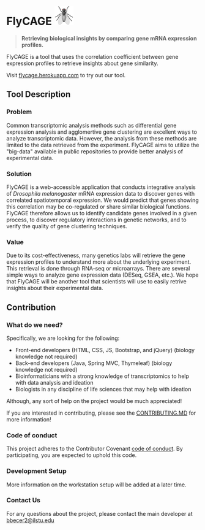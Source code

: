 # FlyCAGE <img src="./fly_cropped.png" alt="logo" width="50px" height="50px">

> __Retrieving biological insights by comparing gene mRNA expression profiles.__

FlyCAGE is a tool that uses the correlation coefficient between gene expression profiles to retrieve insights about gene similarity. 

Visit [flycage.herokuapp.com](flycage.herokuapp.com) to try out our tool.

## Tool Description
### Problem
Common transcriptomic analysis methods such as differential gene expression analysis and agglomertive gene clustering are excellent ways to analyze transcriptomic data. However, the analysis from these methods are limited to the data retrieved from the experiment. FlyCAGE aims to utilize the "big-data" available in public repositories to provide better analysis of experimental data.

### Solution
FlyCAGE is a web-accessible application that conducts integrative analysis of *Drosophila melanogaster* mRNA expression data to discover genes with correlated spatiotemporal expression. We would predict that genes showing this correlation may be co-regulated or share similar biological functions. FlyCAGE therefore allows us to identify candidate genes involved in a given process, to discover regulatory interactions in genetic networks, and to verify the quality of gene clustering techniques.

### Value
Due to its cost-effectiveness, many genetics labs will retrieve the gene expression profiles to understand more about the underlying experiment. This retrieval is done through RNA-seq or microarrays. There are several simple ways to analyze gene expression data (DESeq, GSEA, etc.). We hope that FlyCAGE will be another tool that scientists will use to easily retrive insights about their experimental data.

## Contribution
### What do we need?
Specifically, we are looking for the following:
 * Front-end developers (HTML, CSS, JS, Bootstrap, and jQuery) (biology knowledge not required)
 * Back-end developers (Java, Spring MVC, Thymeleaf) (biology knowledge not required)
 * Bioinformaticians with a strong knowledge of transcriptomics to help with data analysis and ideation
 * Biologists in any discipline of life sciences that may help with ideation
 
Although, any sort of help on the project would be much appreciated!

If you are interested in contributing, please see the [CONTRIBUTING.MD](https://github.com/CodingBash/FlyCAGE) for more information!

### Code of conduct
This project adheres to the Contributor Covenant [code of conduct](CODE_OF_CONDUCT.md). By participating, you are expected to uphold this code. 

### Development Setup
More information on the workstation setup will be added at a later time.

### Contact Us
For any questions about the project, please contact the main developer at [bbecer2@ilstu.edu](mailto:bbecer2@ilstu.edu)

